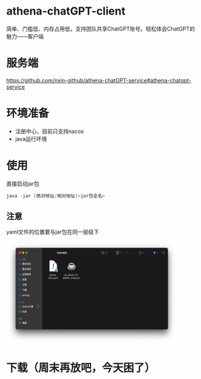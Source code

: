 # athena-chatGPT-client
简单、门槛低、内存占用低，支持团队共享ChatGPT账号。轻松体会ChatGPT的魅力——客户端
# 服务端
https://github.com/nxin-github/athena-chatGPT-service#athena-chatgpt-service
# 环境准备
- 注册中心，目前只支持nacos
- java运行环境
# 使用
直接启动jar包
``` java
java -jar [绝对地址/相对地址]<jar包全名>
```
## 注意
yaml文件的位置要与jar包在同一层级下
<p>
  <img alt="jar包与yaml文件相对位置" src="https://github.com/nxin-github/athena-chatGPT-service/blob/main/example.jpg?raw=true" width="450px" height="270px">
</p>

# 下载（周末再放吧，今天困了）
